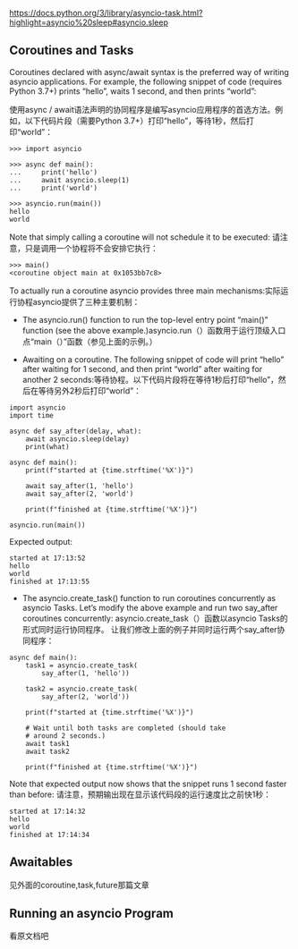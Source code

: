 https://docs.python.org/3/library/asyncio-task.html?highlight=asyncio%20sleep#asyncio.sleep

## Coroutines and Tasks
Coroutines declared with async/await syntax is the preferred way of writing asyncio applications. For example, the following snippet of code (requires Python 3.7+) prints “hello”, waits 1 second, and then prints “world”:

使用async / await语法声明的协同程序是编写asyncio应用程序的首选方法。例如，以下代码片段（需要Python 3.7+）打印“hello”，等待1秒，然后打印“world”：
```
>>> import asyncio

>>> async def main():
...     print('hello')
...     await asyncio.sleep(1)
...     print('world')

>>> asyncio.run(main())
hello
world
```
Note that simply calling a coroutine will not schedule it to be executed: 请注意，只是调用一个协程将不会安排它执行：
```
>>> main()
<coroutine object main at 0x1053bb7c8>
```
To actually run a coroutine asyncio provides three main mechanisms:实际运行协程asyncio提供了三种主要机制：

* The asyncio.run() function to run the top-level entry point “main()” function (see the above example.)asyncio.run（）函数用于运行顶级入口点“main（）”函数（参见上面的示例。）

* Awaiting on a coroutine. The following snippet of code will print “hello” after waiting for 1 second, and then print “world” after waiting for another 2 seconds:等待协程。以下代码片段将在等待1秒后打印“hello”，然后在等待另外2秒后打印“world”：
```
import asyncio
import time

async def say_after(delay, what):
    await asyncio.sleep(delay)
    print(what)

async def main():
    print(f"started at {time.strftime('%X')}")

    await say_after(1, 'hello')
    await say_after(2, 'world')

    print(f"finished at {time.strftime('%X')}")

asyncio.run(main())
```
Expected output:
```
started at 17:13:52
hello
world
finished at 17:13:55
```
* The asyncio.create_task() function to run coroutines concurrently as asyncio Tasks. Let’s modify the above example and run two say_after coroutines concurrently: asyncio.create_task（）函数以asyncio Tasks的形式同时运行协同程序。 让我们修改上面的例子并同时运行两个say_after协同程序：
```
async def main():
    task1 = asyncio.create_task(
        say_after(1, 'hello'))

    task2 = asyncio.create_task(
        say_after(2, 'world'))

    print(f"started at {time.strftime('%X')}")

    # Wait until both tasks are completed (should take
    # around 2 seconds.)
    await task1
    await task2

    print(f"finished at {time.strftime('%X')}")
```
Note that expected output now shows that the snippet runs 1 second faster than before: 请注意，预期输出现在显示该代码段的运行速度比之前快1秒：
```
started at 17:14:32
hello
world
finished at 17:14:34
```

## Awaitables
见外面的coroutine,task,future那篇文章

## Running an asyncio Program
看原文档吧
